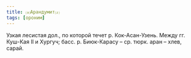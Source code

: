 ```yaml
---
title: ⒜Арандумит⒵
tags: [ороним]
---
```


Узкая лесистая дол., по которой течет р. Кок-Асан-Узень. Между гг. Куш-Кая II и
Хургуч; басс. р. Биюк-Карасу – ср. тюрк. аран – хлев, сарай.
